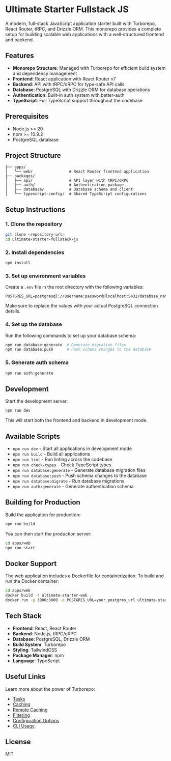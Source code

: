 # Ultimate Starter Fullstack JS

A modern, full-stack JavaScript application starter built with Turborepo, React Router, tRPC, and Drizzle ORM. This monorepo provides a complete setup for building scalable web applications with a well-structured frontend and backend.

## Features

- **Monorepo Structure**: Managed with Turborepo for efficient build system and dependency management
- **Frontend**: React application with React Router v7
- **Backend**: API with tRPC/oRPC for type-safe API calls
- **Database**: PostgreSQL with Drizzle ORM for database operations
- **Authentication**: Built-in auth system with better-auth
- **TypeScript**: Full TypeScript support throughout the codebase

## Prerequisites

- Node.js >= 20
- npm >= 10.9.2
- PostgreSQL database

## Project Structure

```
├── apps/
│   └── web/                # React Router frontend application
├── packages/
│   ├── api/                # API layer with tRPC/oRPC
│   ├── auth/               # Authentication package
│   ├── database/           # Database schema and client
│   └── typescript-config/  # Shared TypeScript configurations
```

## Setup Instructions

### 1. Clone the repository

```bash
git clone <repository-url>
cd ultimate-starter-fullstack-js
```

### 2. Install dependencies

```bash
npm install
```

### 3. Set up environment variables

Create a `.env` file in the root directory with the following variables:

```
POSTGRES_URL=postgresql://username:password@localhost:5432/database_name
```

Make sure to replace the values with your actual PostgreSQL connection details.

### 4. Set up the database

Run the following commands to set up your database schema:

```bash
npm run database:generate  # Generate migration files
npm run database:push      # Push schema changes to the database
```

### 5. Generate auth schema

```bash
npm run auth:generate
```

## Development

Start the development server:

```bash
npm run dev
```

This will start both the frontend and backend in development mode.

## Available Scripts

- `npm run dev` - Start all applications in development mode
- `npm run build` - Build all applications
- `npm run lint` - Run linting across the codebase
- `npm run check-types` - Check TypeScript types
- `npm run database:generate` - Generate database migration files
- `npm run database:push` - Push schema changes to the database
- `npm run database:migrate` - Run database migrations
- `npm run auth:generate` - Generate authentication schema

## Building for Production

Build the application for production:

```bash
npm run build
```

You can then start the production server:

```bash
cd apps/web
npm run start
```

## Docker Support

The web application includes a Dockerfile for containerization. To build and run the Docker container:

```bash
cd apps/web
docker build -t ultimate-starter-web .
docker run -p 3000:3000 -e POSTGRES_URL=your_postgres_url ultimate-starter-web
```

## Tech Stack

- **Frontend**: React, React Router
- **Backend**: Node.js, tRPC/oRPC
- **Database**: PostgreSQL, Drizzle ORM
- **Build System**: Turborepo
- **Styling**: TailwindCSS
- **Package Manager**: npm
- **Language**: TypeScript

## Useful Links

Learn more about the power of Turborepo:

- [Tasks](https://turborepo.com/docs/crafting-your-repository/running-tasks)
- [Caching](https://turborepo.com/docs/crafting-your-repository/caching)
- [Remote Caching](https://turborepo.com/docs/core-concepts/remote-caching)
- [Filtering](https://turborepo.com/docs/crafting-your-repository/running-tasks#using-filters)
- [Configuration Options](https://turborepo.com/docs/reference/configuration)
- [CLI Usage](https://turborepo.com/docs/reference/command-line-reference)

## License

MIT
